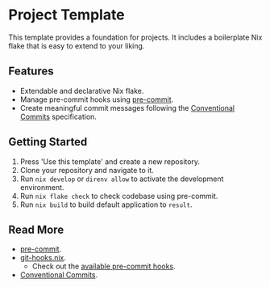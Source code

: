 # Project Template

This template provides a foundation for projects. It includes a boilerplate Nix flake that is easy to extend to your liking.

## Features

- Extendable and declarative Nix flake.
- Manage pre-commit hooks using [pre-commit](https://pre-commit.com/).
- Create meaningful commit messages following the [Conventional Commits](https://www.conventionalcommits.org/en/v1.0.0/) specification.

## Getting Started

1. Press 'Use this template' and create a new repository.
2. Clone your repository and navigate to it.
3. Run `nix develop` or `direnv allow` to activate the development environment.
4. Run `nix flake check` to check codebase using pre-commit.
5. Run `nix build` to build default application to `result`.

## Read More

- [pre-commit](https://pre-commit.com/).
- [git-hooks.nix](https://github.com/cachix/git-hooks.nix).
    - Check out the [available pre-commit hooks](https://devenv.sh/?q=pre-commit.hooks).
- [Conventional Commits](https://www.conventionalcommits.org/en/v1.0.0/).

